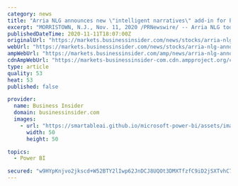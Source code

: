 ```yaml
---
category: news
title: "Arria NLG announces new \"intelligent narratives\" add-in for Power BI dashboards - now available on Microsoft AppSource"
excerpt: "MORRISTOWN, N.J., Nov. 11, 2020 /PRNewswire/ -- Arria NLG today announced a powerful new version of Arria for Power BI, an add-in that brings natural language generation (NLG) intelligent ..."
publishedDateTime: 2020-11-11T18:07:00Z
originalUrl: "https://markets.businessinsider.com/news/stocks/arria-nlg-announces-new-intelligent-narratives-add-in-for-power-bi-dashboards-now-available-on-microsoft-appsource-1029793229"
webUrl: "https://markets.businessinsider.com/news/stocks/arria-nlg-announces-new-intelligent-narratives-add-in-for-power-bi-dashboards-now-available-on-microsoft-appsource-1029793229"
ampWebUrl: "https://markets.businessinsider.com/amp/news/arria-nlg-announces-new-intelligent-narratives-add-in-for-power-bi-dashboards-now-available-on-microsoft-appsource-1029793229"
cdnAmpWebUrl: "https://markets-businessinsider-com.cdn.ampproject.org/c/s/markets.businessinsider.com/amp/news/arria-nlg-announces-new-intelligent-narratives-add-in-for-power-bi-dashboards-now-available-on-microsoft-appsource-1029793229"
type: article
quality: 53
heat: 53
published: false

provider:
  name: Business Insider
  domain: businessinsider.com
  images:
    - url: "https://smartableai.github.io/microsoft-power-bi/assets/images/organizations/businessinsider.com-50x50.jpg"
      width: 50
      height: 50

topics:
  - Power BI

secured: "w9HYpKnjvo2jkscd+W52BTY2lIwp62JnDCJ8UQOt3DMXTfzfC9iD2jSXTvhC7eh6QSY9CUHQyRQxMQtCYofxoYp4W7A/fQYGdRUEtfM5sgoRVb06F9B1nNNkIM65o7g5hDFmxToZLxJkY+/DuiXrz/ahTS00JLn6HVSOpobwdzolDTYElZvwKbAxRjy+W/OKIgevsCdlHH30Ftp3PhojsRfH8K79j0Jfp4YPH5brr2U5bfKqi1O0sJSzenXREUXqdukaDWA2LYZ8CQAslDAihWKjEAObsH4mVES7a3kIMouPonOY6TAc4lMooWk4dK/s9VIjvH8saTcjXluKyXJXKeSkWo3g0pWrQTl2gTvpkOA=;vS3mhiDg3HPdVBEBsaN98w=="
---
```


